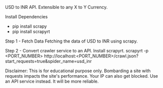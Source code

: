 USD to INR API. Extensible to any X to Y Currency.

Install Dependencies
- pip install scrapy
- pip install scrapyrt

Step 1 - Fetch Data
Fetching the data of USD to INR using scrapy.

Step 2 - Convert crawler service to an API. Install scrapyrt.
scrapyrt -p <PORT_NUMBER>
http://localhost:<PORT_NUMBER>/crawl.json?start_requests=true&spider_name=usd_inr


Disclaimer: 
This is for educational purpose only. Bombarding a site with requests impacts the site's performance. Your IP can also get blocked. 
Use an API service instead. It will be more reliable.  
